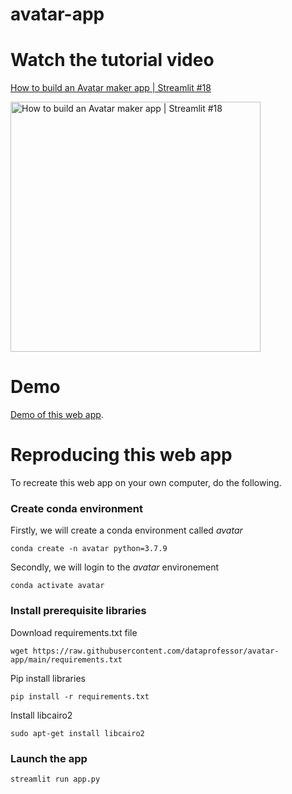 # avatar-app

# Watch the tutorial video

[How to build an Avatar maker app | Streamlit #18](https://youtu.be/4UCfxvURjgI)

<a href="https://youtu.be/4UCfxvURjgI"><img src="http://img.youtube.com/vi/4UCfxvURjgI/0.jpg" alt="How to build an Avatar maker app | Streamlit #18" title="How to build an Avatar maker app | Streamlit #18" width="400" /></a>

# Demo

[Demo of this web app]().

# Reproducing this web app
To recreate this web app on your own computer, do the following.

### Create conda environment
Firstly, we will create a conda environment called *avatar*
```
conda create -n avatar python=3.7.9
```
Secondly, we will login to the *avatar* environement
```
conda activate avatar
```
### Install prerequisite libraries

Download requirements.txt file

```
wget https://raw.githubusercontent.com/dataprofessor/avatar-app/main/requirements.txt

```

Pip install libraries
```
pip install -r requirements.txt
```

Install libcairo2
```
sudo apt-get install libcairo2
```

###  Launch the app

```
streamlit run app.py
```
